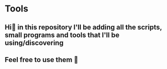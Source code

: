 # Tools

## Hi👋 in this repository I'll be adding all the scripts, small programs and tools that I'll be using/discovering

## Feel free to use them 🤝
